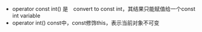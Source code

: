 * operator const int() 是　convert to const int，其结果只能赋值给一个const int variable
* operator int() const中，const修饰this，表示当前对象不可变